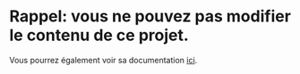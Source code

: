 # Rappel: vous ne pouvez pas modifier le contenu de ce projet.

Vous pourrez également voir sa documentation [ici](http://localhost:8080/swagger-ui/index.html).
